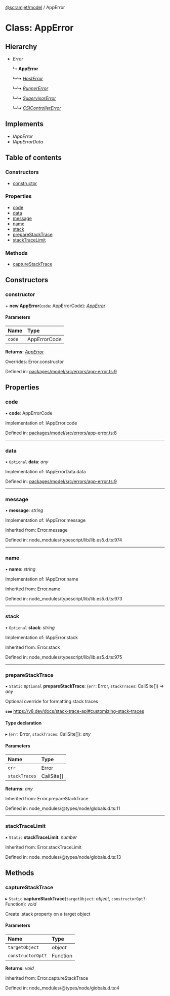 [@scramjet/model](../README.md) / AppError

# Class: AppError

## Hierarchy

- *Error*

  ↳ **AppError**

  ↳↳ [*HostError*](hosterror.md)

  ↳↳ [*RunnerError*](runnererror.md)

  ↳↳ [*SupervisorError*](supervisorerror.md)

  ↳↳ [*CSIControllerError*](csicontrollererror.md)

## Implements

- *IAppError*
- *IAppErrorData*

## Table of contents

### Constructors

- [constructor](apperror.md#constructor)

### Properties

- [code](apperror.md#code)
- [data](apperror.md#data)
- [message](apperror.md#message)
- [name](apperror.md#name)
- [stack](apperror.md#stack)
- [prepareStackTrace](apperror.md#preparestacktrace)
- [stackTraceLimit](apperror.md#stacktracelimit)

### Methods

- [captureStackTrace](apperror.md#capturestacktrace)

## Constructors

### constructor

\+ **new AppError**(`code`: AppErrorCode): [*AppError*](apperror.md)

#### Parameters

| Name | Type |
| :------ | :------ |
| `code` | AppErrorCode |

**Returns:** [*AppError*](apperror.md)

Overrides: Error.constructor

Defined in: [packages/model/src/errors/app-error.ts:9](https://github.com/scramjet-cloud-platform/scramjet-csi-dev/blob/8f44413a/packages/model/src/errors/app-error.ts#L9)

## Properties

### code

• **code**: AppErrorCode

Implementation of: IAppError.code

Defined in: [packages/model/src/errors/app-error.ts:8](https://github.com/scramjet-cloud-platform/scramjet-csi-dev/blob/8f44413a/packages/model/src/errors/app-error.ts#L8)

___

### data

• `Optional` **data**: *any*

Implementation of: IAppErrorData.data

Defined in: [packages/model/src/errors/app-error.ts:9](https://github.com/scramjet-cloud-platform/scramjet-csi-dev/blob/8f44413a/packages/model/src/errors/app-error.ts#L9)

___

### message

• **message**: *string*

Implementation of: IAppError.message

Inherited from: Error.message

Defined in: node_modules/typescript/lib/lib.es5.d.ts:974

___

### name

• **name**: *string*

Implementation of: IAppError.name

Inherited from: Error.name

Defined in: node_modules/typescript/lib/lib.es5.d.ts:973

___

### stack

• `Optional` **stack**: *string*

Implementation of: IAppError.stack

Inherited from: Error.stack

Defined in: node_modules/typescript/lib/lib.es5.d.ts:975

___

### prepareStackTrace

▪ `Static` `Optional` **prepareStackTrace**: (`err`: Error, `stackTraces`: CallSite[]) => *any*

Optional override for formatting stack traces

**`see`** https://v8.dev/docs/stack-trace-api#customizing-stack-traces

#### Type declaration

▸ (`err`: Error, `stackTraces`: CallSite[]): *any*

#### Parameters

| Name | Type |
| :------ | :------ |
| `err` | Error |
| `stackTraces` | CallSite[] |

**Returns:** *any*

Inherited from: Error.prepareStackTrace

Defined in: node_modules/@types/node/globals.d.ts:11

___

### stackTraceLimit

▪ `Static` **stackTraceLimit**: *number*

Inherited from: Error.stackTraceLimit

Defined in: node_modules/@types/node/globals.d.ts:13

## Methods

### captureStackTrace

▸ `Static` **captureStackTrace**(`targetObject`: *object*, `constructorOpt?`: Function): *void*

Create .stack property on a target object

#### Parameters

| Name | Type |
| :------ | :------ |
| `targetObject` | *object* |
| `constructorOpt?` | Function |

**Returns:** *void*

Inherited from: Error.captureStackTrace

Defined in: node_modules/@types/node/globals.d.ts:4
